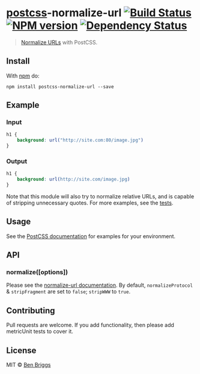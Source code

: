 # [postcss][postcss]-normalize-url [![Build Status](https://travis-ci.org/ben-eb/postcss-normalize-url.svg?branch=master)][ci] [![NPM version](https://badge.fury.io/js/postcss-normalize-url.svg)][npm] [![Dependency Status](https://gemnasium.com/ben-eb/postcss-normalize-url.svg)][deps]

> [Normalize URLs](https://github.com/sindresorhus/normalize-url) with PostCSS.

## Install

With [npm](https://npmjs.org/package/postcss-normalize-url) do:

```
npm install postcss-normalize-url --save
```

## Example

### Input

```css
h1 {
    background: url("http://site.com:80/image.jpg")
}
```

### Output

```css
h1 {
    background: url(http://site.com/image.jpg)
}
```

Note that this module will also try to normalize relative URLs, and is capable
of stripping unnecessary quotes. For more examples, see the [tests](test.js).

## Usage

See the [PostCSS documentation](https://github.com/postcss/postcss#usage) for
examples for your environment.

## API

### normalize([options])

Please see the [normalize-url documentation][docs]. By default,
`normalizeProtocol` & `stripFragment` are set to `false`; `stripWWW` to `true`.

## Contributing

Pull requests are welcome. If you add functionality, then please add metricUnit tests
to cover it.

## License

MIT © [Ben Briggs](http://beneb.info)

[docs]: https://github.com/sindresorhus/normalize-url#options

[ci]:      https://travis-ci.org/ben-eb/postcss-normalize-url
[deps]:    https://gemnasium.com/ben-eb/postcss-normalize-url
[npm]:     http://badge.fury.io/js/postcss-normalize-url
[postcss]: https://github.com/postcss/postcss
